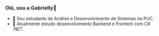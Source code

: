 ### Olá, sou a Gabrielly👋
- 🔭 Sou estudante de Análise e Desenvolvimento de Sistemas na PUC.
- 🌱 Atualmente estudo desenvolvimento Backend e Frontent com C# .NET.
